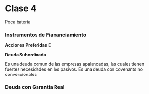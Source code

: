 # Clase 4
Poca bateria 

### Instrumentos de Fiananciamiento 

**Acciones Preferidas**
E

**Deuda Subordinada**

Es una deuda comun de las empresas apalancadas, las cuales tienen fuertes necesidades en los pasivos. Es una deuda con covenants no convencionales. 

### Deuda con Garantia Real 

